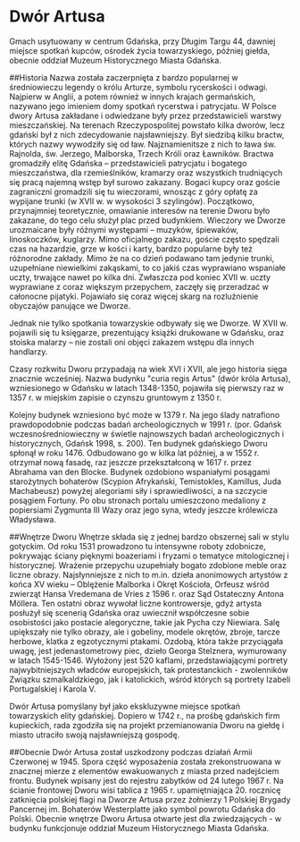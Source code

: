 # Dwór Artusa

Gmach usytuowany w centrum Gdańska, przy Długim Targu 44, dawniej miejsce spotkań kupców, ośrodek życia towarzyskiego, później giełda, obecnie oddział Muzeum Historycznego Miasta Gdańska.

##Historia
Nazwa została zaczerpnięta z bardzo popularnej w średniowieczu legendy o królu Arturze, symbolu rycerskości i odwagi. Najpierw w Anglii, a potem również w innych krajach germańskich, nazywano jego imieniem domy spotkań rycerstwa i patrycjatu. W Polsce dwory Artusa zakładane i odwiedzane były przez przedstawicieli warstwy mieszczańskiej. Na terenach Rzeczypospolitej powstało kilka dworów, lecz gdański był z nich zdecydowanie najsławniejszy. Był siedzibą kilku bractw, których nazwy wywodziły się od ław. Najznamienitsze z nich to ława św. Rajnolda, św. Jerzego, Malborska, Trzech Króli oraz Ławników. Bractwa gromadziły elitę Gdańska – przedstawicieli patrycjatu i bogatego mieszczaństwa, dla rzemieślników, kramarzy oraz wszystkich trudniących się pracą najemną wstęp był surowo zakazany. Bogaci kupcy oraz goście zagraniczni gromadzili się tu wieczorami, wnosząc z góry opłatę za wypijane trunki (w XVII w. w wysokości 3 szylingów). Początkowo, przynajmniej teoretycznie, omawianie interesów na terenie Dworu było zakazane, do tego celu służył plac przed budynkiem. Wieczory we Dworze urozmaicane były różnymi występami – muzyków, śpiewaków, linoskoczków, kuglarzy. Mimo oficjalnego zakazu, goście często spędzali czas na hazardzie, grze w kości i karty, bardzo popularne były też różnorodne zakłady. Mimo że na co dzień podawano tam jedynie trunki, uzupełniane niewielkimi zakąskami, to co jakiś czas wyprawiano wspaniałe uczty, trwające nawet po kilka dni. Zwłaszcza pod koniec XVII w. uczty wyprawiane z coraz większym przepychem, zaczęły się przeradzać w całonocne pijatyki. Pojawiało się coraz więcej skarg na rozluźnienie obyczajów panujące we Dworze.

Jednak nie tylko spotkania towarzyskie odbywały się we Dworze. W XVII w. pojawili się tu księgarze, prezentujący książki drukowane w Gdańsku, oraz stoiska malarzy – nie zostali oni objęci zakazem wstępu dla innych handlarzy.

Czasy rozkwitu Dworu przypadają na wiek XVI i XVII, ale jego historia sięga znacznie wcześniej. Nazwa budynku "curia regis Artus" (dwór króla Artusa), wzniesionego w Gdańsku w latach 1348-1350, pojawiła się pierwszy raz w 1357 r. w miejskim zapisie o czynszu gruntowym z 1350 r.

Kolejny budynek wzniesiono być może w 1379 r. Na jego ślady natrafiono prawdopodobnie podczas badań archeologicznych w 1991 r. (por. Gdańsk wczesnośredniowieczny w świetle najnowszych badań archeologicznych i historycznych, Gdańsk 1998, s. 200). Ten budynek gdańskiego Dworu spłonął w roku 1476. Odbudowano go w kilka lat później, a w 1552 r. otrzymał nową fasadę, raz jeszcze przekształconą w 1617 r. przez Abrahama van den Blocke. Budynek ozdobiono wspaniałymi posągami starożytnych bohaterów (Scypion Afrykański, Temistokles, Kamillus, Juda Machabeusz) powyżej alegoriami siły i sprawiedliwości, a na szczycie posągiem Fortuny. Po obu stronach portalu umieszczono medaliony z popiersiami Zygmunta III Wazy oraz jego syna, wtedy jeszcze królewicza Władysława.

##Wnętrze Dworu
Wnętrze składa się z jednej bardzo obszernej sali w stylu gotyckim. Od roku 1531 prowadzono tu intensywne roboty zdobnicze, pokrywając ściany pięknymi boazeriami i fryzami o tematyce mitologicznej i historycznej. Wrażenie przepychu uzupełniały bogato zdobione meble oraz liczne obrazy. Najsłynniejsze z nich to m.in. dzieła anonimowych artystów z końca XV wieku – Oblężenie Malborka i Okręt Kościoła, Orfeusz wśród zwierząt Hansa Vredemana de Vries z 1596 r. oraz Sąd Ostateczny Antona Möllera. Ten ostatni obraz wywołał liczne kontrowersje, gdyż artysta posłużył się scenerią Gdańska oraz uwiecznił współczesne sobie osobistości jako postacie alegoryczne, takie jak Pycha czy Niewiara. Salę upiększały nie tylko obrazy, ale i gobeliny, modele okrętów, zbroje, tarcze herbowe, klatka z egzotycznymi ptakami. Ozdobą, która także przyciągała uwagę, jest jedenastometrowy piec, dzieło Georga Stelznera, wymurowany w latach 1545-1546. Wyłożony jest 520 kaflami, przedstawiającymi portrety najwybitniejszych władców europejskich, tak protestanckich - zwolenników Związku szmalkaldzkiego, jak i katolickich, wśród których są portrety Izabeli Portugalskiej i Karola V.

Dwór Artusa pomyślany był jako ekskluzywne miejsce spotkań towarzyskich elity gdańskiej. Dopiero w 1742 r., na prośbę gdańskich firm kupieckich, rada zgodziła się na projekt przemianowania Dworu na giełdę i miasto utraciło swoją najsławniejszą gospodę.

##Obecnie
Dwór Artusa został uszkodzony podczas działań Armii Czerwonej w 1945. Spora część wyposażenia została zrekonstruowana w znacznej mierze z elementów ewakuowanych z miasta przed nadejściem frontu.
Budynek wpisany jest do rejestru zabytków od 24 lutego 1967 r.
Na ścianie frontowej Dworu wisi tablica z 1965 r. upamiętniająca 20. rocznicę zatknięcia polskiej flagi na Dworze Artusa przez żołnierzy 1 Polskiej Brygady Pancernej im. Bohaterów Westerplatte jako symbol powrotu Gdańska do Polski.
Obecnie wnętrze Dworu Artusa otwarte jest dla zwiedzających - w budynku funkcjonuje oddział Muzeum Historycznego Miasta Gdańska.
